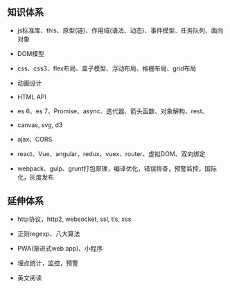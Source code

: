 ## 知识体系

* js标准库、this、原型(链)、作用域(语法、动态)、事件模型、任务队列、面向对象

* DOM模型

* css、css3、flex布局、盒子模型、浮动布局、格栅布局、grid布局

* 动画设计

* HTML API

* es 6、es 7、Promise、async、迭代器、箭头函数、对象解构、rest、

* canvas, svg, d3

* ajax、CORS

* react、Vue、angular，redux、vuex、router、虚拟DOM、双向绑定

* webpack、gulp、grunt打包原理，编译优化，错误排查，预警监控，国际化，灰度发布

## 延伸体系

* http协议，http2, websocket, ssl, tls, xss

* 正则regexp、八大算法

* PWA(渐进式web app)、小程序

* 埋点统计，监控，预警

* 英文阅读
